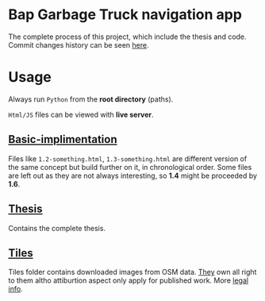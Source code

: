 # Bap Garbage Truck navigation app
The complete process of this project, which include the thesis and code. 
Commit changes history can be seen [here](https://github.com/Jonatanfroeling-user/Bap-garbagetruck/commits/main).

# Usage
Always run `Python` from the **root directory** (paths).

`Html/JS` files can be viewed with **live server**.

## [Basic-implimentation](./Basic-implimentation/)
Files like `1.2-something.html`, `1.3-something.html` are different version of the same concept but build further on it, in chronological order. Some files are left out as they are not always interesting, so **1.4** might be proceeded by **1.6**.





## [Thesis](./Thesis/)
Contains the complete thesis.

## [Tiles](./tiles/)
Tiles folder contains downloaded images from OSM data. [They](https://wiki.osmfoundation.org/wiki/Main_Page) own all right to them altho attiburtion aspect only apply for published work. More [legal info](https://wiki.osmfoundation.org/wiki/Licence/Attribution_Guidelines).

